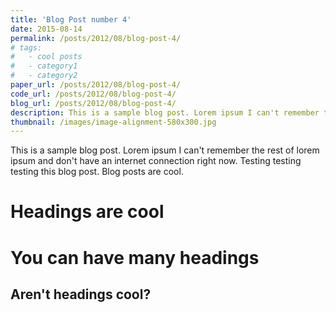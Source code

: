 ```yaml
---
title: 'Blog Post number 4'
date: 2015-08-14
permalink: /posts/2012/08/blog-post-4/
# tags:
#   - cool posts
#   - category1
#   - category2
paper_url: /posts/2012/08/blog-post-4/
code_url: /posts/2012/08/blog-post-4/
blog_url: /posts/2012/08/blog-post-4/
description: This is a sample blog post. Lorem ipsum I can't remember the rest of lorem ipsum and don't have an internet connection right now. Testing testing testing this blog post. Blog posts are cool.
thumbnail: /images/image-alignment-580x300.jpg
---
```


This is a sample blog post. Lorem ipsum I can't remember the rest of lorem ipsum and don't have an internet connection right now. Testing testing testing this blog post. Blog posts are cool.

Headings are cool
======

You can have many headings
======

Aren't headings cool?
------